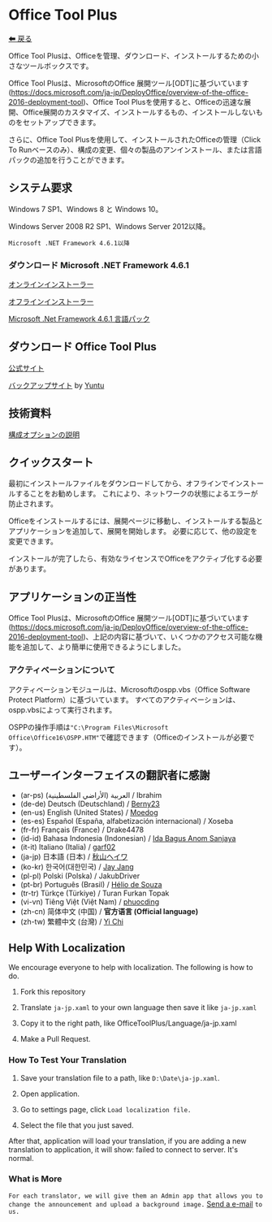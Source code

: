 ﻿# Office Tool Plus

[⬅ 戻る](https://github.com/YerongAI/Office-Tool)

Office Tool Plusは、Officeを管理、ダウンロード、インストールするための小さなツールボックスです。

Office Tool Plusは、MicrosoftのOffice 展開ツール[ODT]に基づいています(https://docs.microsoft.com/ja-jp/DeployOffice/overview-of-the-office-2016-deployment-tool)、Office Tool Plusを使用すると、Officeの迅速な展開、Office展開のカスタマイズ、インストールするもの、インストールしないものをセットアップできます。

さらに、Office Tool Plusを使用して、インストールされたOfficeの管理（Click To Runベースのみ）、構成の変更、個々の製品のアンインストール、または言語パックの追加を行うことができます。

## システム要求

Windows 7 SP1、Windows 8 と Windows 10。

Windows Server 2008 R2 SP1、Windows Server 2012以降。

`Microsoft .NET Framework 4.6.1以降`

### ダウンロード Microsoft .NET Framework 4.6.1

[オンラインインストーラー](http://go.microsoft.com/fwlink/?LinkId=780597)

[オフラインインストーラー](http://go.microsoft.com/fwlink/?LinkId=780601)

[Microsoft .Net Framework 4.6.1 言語パック](http://go.microsoft.com/fwlink/?LinkId=780604)

## ダウンロード Office Tool Plus

[公式サイト](https://otp.landian.vip/)

[バックアップサイト](https://delivery.yuntu.dev/office-tool/) by [Yuntu](https://www.yuntu.dev/)

## 技術資料

[構成オプションの説明](https://docs.microsoft.com/ja-jp/DeployOffice/configuration-options-for-the-office-2016-deployment-tool)

## クイックスタート

最初にインストールファイルをダウンロードしてから、オフラインでインストールすることをお勧めします。 これにより、ネットワークの状態によるエラーが防止されます。

Officeをインストールするには、展開ページに移動し、インストールする製品とアプリケーションを追加して、展開を開始します。 必要に応じて、他の設定を変更できます。

インストールが完了したら、有効なライセンスでOfficeをアクティブ化する必要があります。

## アプリケーションの正当性

Office Tool Plusは、MicrosoftのOffice 展開ツール[ODT]に基づいています(https://docs.microsoft.com/ja-jp/DeployOffice/overview-of-the-office-2016-deployment-tool)、上記の内容に基づいて、いくつかのアクセス可能な機能を追加して、より簡単に使用できるようにしました。

### アクティベーションについて

アクティベーションモジュールは、Microsoftのospp.vbs（Office Software Protect Platform）に基づいています。 すべてのアクティベーションは、ospp.vbsによって実行されます。

OSPPの操作手順は````"C:\Program Files\Microsoft Office\Office16\OSPP.HTM"````で確認できます（Officeのインストールが必要です）。

## ユーザーインターフェイスの翻訳者に感謝

- (ar-ps) العربية (الأراضي الفلسطينية) / Ibrahim
- (de-de) Deutsch (Deutschland) / [Berny23](https://steamcommunity.com/id/Berny23)
- (en-us) English (United States) / [Moedog](https://prprpr.love)
- (es-es) Español (España, alfabetización internacional) / Xoseba
- (fr-fr) Français (France) / Drake4478
- (id-id) Bahasa Indonesia (Indonesian) / [Ida Bagus Anom Sanjaya](https://fb.me/Anom.Sanjaya17)
- (it-it) Italiano (Italia) / [garf02](https://github.com/garf02)
- (ja-jp) 日本語 (日本) / [秋山ヘイワ](https://github.com/akio1321)
- (ko-kr) 한국어(대한민국) / [Jay Jang](http://www.yaeyaya.com)
- (pl-pl) Polski (Polska) / JakubDriver
- (pt-br) Português (Brasil) / [Hélio de Souza](https://tinyurl.com/hdstec)
- (tr-tr) Türkçe (Türkiye) / Turan Furkan Topak
- (vi-vn) Tiêng Việt (Việt Nam) / [phuocding](https://github.com/phuocding)
- (zh-cn) 简体中文 (中国) / **官方语言 (Official language)**
- (zh-tw) 繁體中文 (台灣) / [Yi Chi](https://www.cotpear.com)

## Help With Localization

We encourage everyone to help with localization. The following is how to do.

1. Fork this repository

2. Translate ````ja-jp.xaml```` to your own language then save it like ````ja-jp.xaml````

3. Copy it to the right path, like OfficeToolPlus/Language/ja-jp.xaml

4. Make a Pull Request.

### How To Test Your Translation

1. Save your translation file to a path, like ````D:\Date\ja-jp.xaml````.

2. Open application.

3. Go to settings page, click ````Load localization file.````

4. Select the file that you just saved.

After that, application will load your translation, if you are adding a new translation to application, it will show: failed to connect to server. It's normal.

### What is More

````For each translator, we will give them an Admin app that allows you to change the announcement and upload a background image.```` [Send a e-mail](mailto:yerong@coolhub.top) ````to us.````

